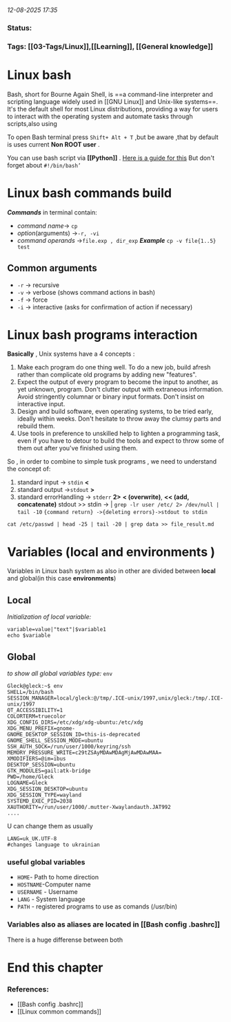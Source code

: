*12-08-2025 17:35*

### Status: 
 


### Tags: [[03-Tags/Linux]],[[Learning]], [[General knowledge]]



# Linux bash


Bash, short for Bourne Again Shell, is ==a command-line interpreter and scripting language widely used in [[GNU Linux]] and Unix-like systems==. It's the default shell for most Linux distributions, providing a way for users to interact with the operating system and automate tasks through scripts,also using  

To open Bash terminal press `Shift+ Alt + T` ,but be aware ,that by default is uses current **Non ROOT user** .

You can use bash script via **[[Python]]** . [Here is a guide for this](https://www.codementor.io/@chirilovadrian360/using-bash-and-python-together-with-samples-28jpip8vmu)
But don't forget about `#!/bin/bash’`

# Linux bash commands build

***Commands*** in terminal contain: 
- *command name*-> `cp`
- *option*(arguments) ->`-r, -vi`
- *command operands* ->`file.exp , dir_exp`
***Example*** `cp -v file{1..5} test`

## Common arguments
- `-r` -> recursive
- `-v` -> verbose (shows command actions in bash)
- `-f` -> force
- `-i` -> interactive (asks for confirmation of action if necessary)

# Linux bash programs interaction

**Basically** , Unix systems have a 4 concepts :
1. Make each program do one thing well. To do a new job, build afresh rather than complicate old programs by adding new "features".
2. Expect the output of every program to become the input to another, as yet unknown, program. Don't clutter output with extraneous information. Avoid stringently columnar or binary input formats. Don't insist on interactive input.
3. Design and build software, even operating systems, to be tried early, ideally within weeks. Don't hesitate to throw away the clumsy parts and rebuild them.
4. Use tools in preference to unskilled help to lighten a programming task, even if you have to detour to build the tools and expect to throw some of them out after you've finished using them.

 So , in order to combine to simple tusk programs , we need to understand the concept of:
 1. standard input -> `stdin` **<** 
 2. standard output ->`stdout` **>**
 3. standard errorHandling -> `stderr` **2>**
	 **< (overwrite)**, **<< (add, concatenate)**
	stdout >> stdin -> |
	`grep -lr user /etc/ 2> /dev/null | tail -10`
   `{command return} ->{deleting errors}->stdout to stdin` 

```
cat /etc/passwd | head -25 | tail -20 | grep data >> file_result.md
```

# Variables (local and environments )
Variables in Linux bash system as also in other are divided between **local** and global(in this case **environments**)   
## Local
*Initialization of local variable:*


```
variable=value|"text"|$variable1
echo $variable
```

## Global

*to show all global variables type:*
`env`
```
Gleck@gleck:~$ env
SHELL=/bin/bash
SESSION_MANAGER=local/gleck:@/tmp/.ICE-unix/1997,unix/gleck:/tmp/.ICE-unix/1997
QT_ACCESSIBILITY=1
COLORTERM=truecolor
XDG_CONFIG_DIRS=/etc/xdg/xdg-ubuntu:/etc/xdg
XDG_MENU_PREFIX=gnome-
GNOME_DESKTOP_SESSION_ID=this-is-deprecated
GNOME_SHELL_SESSION_MODE=ubuntu
SSH_AUTH_SOCK=/run/user/1000/keyring/ssh
MEMORY_PRESSURE_WRITE=c29tZSAyMDAwMDAgMjAwMDAwMAA=
XMODIFIERS=@im=ibus
DESKTOP_SESSION=ubuntu
GTK_MODULES=gail:atk-bridge
PWD=/home/Gleck
LOGNAME=Gleck
XDG_SESSION_DESKTOP=ubuntu
XDG_SESSION_TYPE=wayland
SYSTEMD_EXEC_PID=2038
XAUTHORITY=/run/user/1000/.mutter-Xwaylandauth.JAT992
....
```


U can change them as usually
```
LANG=uk_UK.UTF-8 
#changes language to ukrainian
```
### useful global variables

- `HOME`- Path to home direction
- `HOSTNAME`-Computer name
- `USERNAME` - Username
- `LANG` - System language
- `PATH` - registered programs to use as comands (/usr/bin)
### Variables also as aliases are located in [[Bash config .bashrc]]

There is a huge differense between both
# End this chapter







### References:

- [[Bash config .bashrc]]
- [[Linux common commands]]
  
